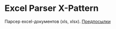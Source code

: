 # Excel Parser X-Pattern

Парсер excel-документов (xls, xlsx). 
[Предпосылки](https://github.com/DmitryChiginev/excel-parser/wiki/Предпосылки-к-созданию)

